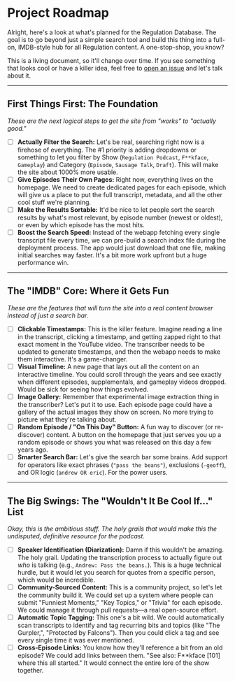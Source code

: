 # Project Roadmap

Alright, here's a look at what's planned for the Regulation Database. The goal is to go beyond just a simple search tool and build this thing into a full-on, IMDB-style hub for all Regulation content. A one-stop-shop, you know?

This is a living document, so it'll change over time. If you see something that looks cool or have a killer idea, feel free to [open an issue](https://github.com/SamOhrenberg/regulation-database/issues) and let's talk about it.

---

## First Things First: The Foundation

*These are the next logical steps to get the site from "works" to "actually good."*

-   [ ] **Actually Filter the Search:** Let's be real, searching right now is a firehose of everything. The #1 priority is adding dropdowns or something to let you filter by Show (`Regulation Podcast`, `F**kface`, `Gameplay`) and Category (`Episode`, `Sausage Talk`, `Draft`). This will make the site about 1000% more usable.
-   [ ] **Give Episodes Their Own Pages:** Right now, everything lives on the homepage. We need to create dedicated pages for each episode, which will give us a place to put the full transcript, metadata, and all the other cool stuff we're planning.
-   [ ] **Make the Results Sortable:** It'd be nice to let people sort the search results by what's most relevant, by episode number (newest or oldest), or even by which episode has the most hits.
-   [ ] **Boost the Search Speed:** Instead of the webapp fetching every single transcript file every time, we can pre-build a search index file during the deployment process. The app would just download that one file, making initial searches way faster. It's a bit more work upfront but a huge performance win.

---

## The "IMDB" Core: Where it Gets Fun

*These are the features that will turn the site into a real content browser instead of just a search bar.*

-   [ ] **Clickable Timestamps:** This is the killer feature. Imagine reading a line in the transcript, clicking a timestamp, and getting zapped right to that exact moment in the YouTube video. The transcriber needs to be updated to generate timestamps, and then the webapp needs to make them interactive. It's a game-changer.
-   [ ] **Visual Timeline:** A new page that lays out all the content on an interactive timeline. You could scroll through the years and see exactly when different episodes, supplementals, and gameplay videos dropped. Would be sick for seeing how things evolved.
-   [ ] **Image Gallery:** Remember that experimental image extraction thing in the transcriber? Let's put it to use. Each episode page could have a gallery of the actual images they show on screen. No more trying to picture what they're talking about.
-   [ ] **Random Episode / "On This Day" Button:** A fun way to discover (or re-discover) content. A button on the homepage that just serves you up a random episode or shows you what was released on this day a few years ago.
-   [ ] **Smarter Search Bar:** Let's give the search bar some brains. Add support for operators like exact phrases (`"pass the beans"`), exclusions (`-geoff`), and OR logic (`andrew OR eric`). For the power users.

---

## The Big Swings: The "Wouldn't It Be Cool If..." List

*Okay, this is the ambitious stuff. The holy grails that would make this the undisputed, definitive resource for the podcast.*

-   [ ] **Speaker Identification (Diarization):** Damn if this wouldn't be amazing. The holy grail. Updating the transcription process to actually figure out *who* is talking (e.g., `Andrew: Pass the beans.`). This is a huge technical hurdle, but it would let you search for quotes from a specific person, which would be incredible.
-   [ ] **Community-Sourced Content:** This is a community project, so let's let the community build it. We could set up a system where people can submit "Funniest Moments," "Key Topics," or "Trivia" for each episode. We could manage it through pull requests—a real open-source effort.
-   [ ] **Automatic Topic Tagging:** This one's a bit wild. We could automatically scan transcripts to identify and tag recurring bits and topics (like "The Gurpler,", "Protected by Falcons"). Then you could click a tag and see every single time it was ever mentioned.
-   [ ] **Cross-Episode Links:** You know how they'll reference a bit from an old episode? We could add links between them. "See also: F**kface [101] where this all started." It would connect the entire lore of the show together.